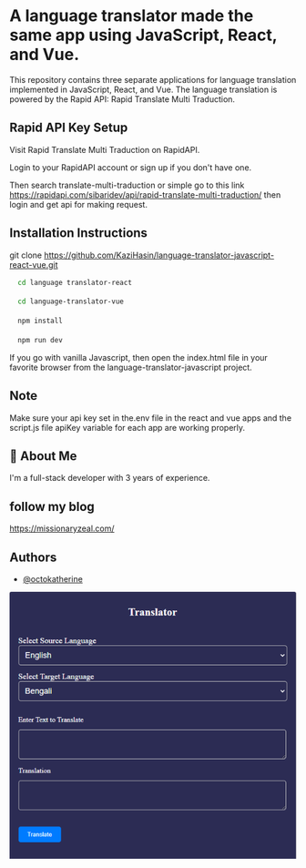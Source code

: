
# A language translator made the same app using JavaScript, React, and Vue.

This repository contains three separate applications for language translation implemented in JavaScript, React, and Vue. The language translation is powered by the Rapid API: Rapid Translate Multi Traduction.


## Rapid API Key Setup

Visit Rapid Translate Multi Traduction on RapidAPI.

Login to your RapidAPI account or sign up if you don't have one.

Then search translate-multi-traduction
or simple go to this link https://rapidapi.com/sibaridev/api/rapid-translate-multi-traduction/  then login and get api for making request.
## Installation Instructions

git clone https://github.com/KaziHasin/language-translator-javascript-react-vue.git

```bash
  cd language translator-react

  cd language-translator-vue
  
  npm install

  npm run dev
```
If you go with vanilla Javascript, then open the index.html file in your favorite browser from the language-translator-javascript project.

## Note
Make sure your api key set in the.env file in the react and vue apps and the script.js file apiKey variable for each app are working properly.


## 🚀 About Me
I'm a full-stack developer with 3 years of experience.


## follow my blog 
https://missionaryzeal.com/

## Authors

- [@octokatherine](https://www.github.com/KaziHasin)


![Logo](logo.png)

